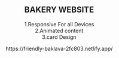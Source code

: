 <center>
<h2>BAKERY WEBSITE</h2>
<p>
1.Responsive For all Devices<br>
2.Animated content<br>
3.card Design <br>
  
<p>https://friendly-baklava-2fc803.netlify.app/</p>
</center>
